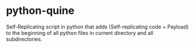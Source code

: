 # python-quine
Self-Replicating script in python that adds (Self-replicating code + Payload) to the beginning of all python files in current directory and all subdirectories.
